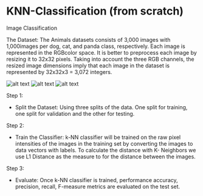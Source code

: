 # KNN-Classification (from scratch)
Image Classification

The Dataset: The Animals datasets consists of 3,000 images with 1,000images per dog, cat, and panda class, respectively. Each image is represented in the RGBcolor space. It is better to preprocess each image by resizing it to 32x32 pixels. Taking into account the three RGB channels, the resized image dimensions imply that each image in the dataset is represented by 32x32x3 = 3,072 integers.

![alt text](C:/Dogs.png "Sample Dog Images")
![alt text](C:/Cats.png "Sample Cat Images")
![alt text](C:/Panda.png "Sample Panda Images")


Step 1:
 - Split the Dataset: Using three splits of the data. One split for training, one split for validation and the other for testing. 
 
Step 2:
 - Train the Classifier: k-NN classifier will be trained on the raw pixel intensities of the images in the training set by converting the
   images to data vectors with labels. To calculate the distance with K- Neighbors we use L1 Distance as the measure to for the
   distance between the images.

Step 3:
 - Evaluate: Once k-NN classifier is trained, performance accuracy, precision, recall, F-measure metrics are evaluated on the test set. 

